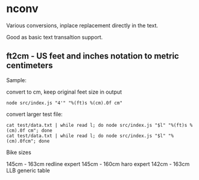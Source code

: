# nconv

Various conversions, 
inplace replacement directly in the text.

Good as basic text transaltion support.


## ft2cm - US feet and inches notation to metric centimeters

Sample:
	
convert to cm, keep original feet size in output

	node src/index.js "4'" "%(ft)s %(cm).0f cm"

convert larger test file:

	cat test/data.txt | while read l; do node src/index.js "$l" "%(ft)s %(cm).0f cm"; done
	cat test/data.txt | while read l; do node src/index.js "$l" "%(cm).0fcm"; done

Bike sizes

145cm - 163cm 	redline expert
145cm - 160cm	haro expert
142cm - 163cm	LLB generic table


